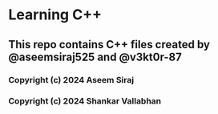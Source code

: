 # Learning C++

## This repo contains C++ files created by @aseemsiraj525 and @v3kt0r-87 

### Copyright (c) 2024 Aseem Siraj
### Copyright (c) 2024 Shankar Vallabhan


